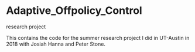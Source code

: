 # Adaptive_Offpolicy_Control
research project

This contains the code for the summer research project I did in UT-Austin in 2018 with Josiah Hanna and Peter Stone.
